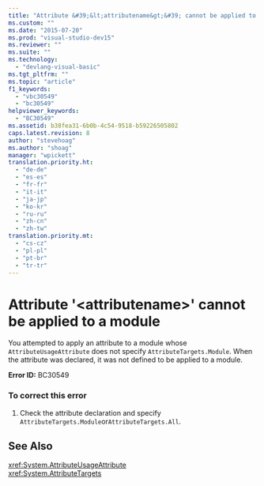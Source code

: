 ```yaml
---
title: "Attribute &#39;&lt;attributename&gt;&#39; cannot be applied to a module | Microsoft Docs"
ms.custom: ""
ms.date: "2015-07-20"
ms.prod: "visual-studio-dev15"
ms.reviewer: ""
ms.suite: ""
ms.technology: 
  - "devlang-visual-basic"
ms.tgt_pltfrm: ""
ms.topic: "article"
f1_keywords: 
  - "vbc30549"
  - "bc30549"
helpviewer_keywords: 
  - "BC30549"
ms.assetid: b38fea31-6b0b-4c54-9518-b59226505802
caps.latest.revision: 8
author: "stevehoag"
ms.author: "shoag"
manager: "wpickett"
translation.priority.ht: 
  - "de-de"
  - "es-es"
  - "fr-fr"
  - "it-it"
  - "ja-jp"
  - "ko-kr"
  - "ru-ru"
  - "zh-cn"
  - "zh-tw"
translation.priority.mt: 
  - "cs-cz"
  - "pl-pl"
  - "pt-br"
  - "tr-tr"
---
```

# Attribute &#39;&lt;attributename&gt;&#39; cannot be applied to a module
You attempted to apply an attribute to a module whose `AttributeUsageAttribute` does not specify `AttributeTargets.Module`. When the attribute was declared, it was not defined to be applied to a module.  
  
 **Error ID:** BC30549  
  
### To correct this error  
  
1.  Check the attribute declaration and specify `AttributeTargets.Module`or`AttributeTargets.All`.  
  
## See Also  
 <xref:System.AttributeUsageAttribute>   
 <xref:System.AttributeTargets>
